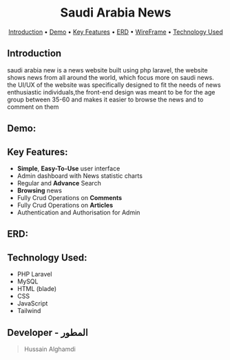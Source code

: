 <h1 align="center">Saudi Arabia News</h1>
<p align="center">
  <a href="#Introduction">Introduction</a> •
  <a href="#demo">Demo</a> •
  <a href="#Key Features">Key Features</a> •
  <a href="#ERD">ERD</a> •
  <a href="#WireFrame">WireFrame</a> •
  <a href="#Technology Used">Technology Used</a>
</p>
<div id="Introduction">
    
## Introduction 

saudi arabia new is a news website built using php laravel, the website shows news from all around the world, which focus more on saudi news. the UI/UX of the website was specifically designed to fit the needs of news enthusiastic individuals,the front-end design was meant to be for the age group between 35-60 and makes it easier to browse the news and to comment on them
    
</div>

<div id="demo">

## Demo:

</div>
<div id="Key Features">

## Key Features:
    
- **Simple**, **Easy-To-Use** user interface
- Admin dashboard with News statistic charts
- Regular and **Advance** Search
- **Browsing** news
- Fully Crud Operations on **Comments**
- Fully Crud Operations on **Articles**
- Authentication and Authorisation for Admin

</div>
<div id="ERD">

## ERD:

</div>

<div id="Technology Used">

## Technology Used:

- PHP Laravel
- MySQL
- HTML (blade)
- CSS
- JavaScript
- Tailwind

</div>

## Developer - المطور

> Hussain Alghamdi 
